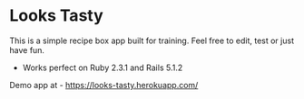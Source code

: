 # Looks Tasty


This is a simple recipe box app built for training. 
Feel free to edit, test or just have fun.

* Works perfect on Ruby 2.3.1 and Rails 5.1.2


Demo app at - https://looks-tasty.herokuapp.com/

